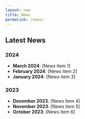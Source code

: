 ```yaml
---
layout: new
title: News
permalink: /news/
---
```


## Latest News

### 2024
- **March 2024**: [News item 1]
- **February 2024**: [News item 2]
- **January 2024**: [News item 3]

### 2023
- **December 2023**: [News item 4]
- **November 2023**: [News item 5]
- **October 2023**: [News item 6]

